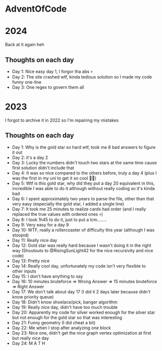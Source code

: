 # AdventOfCode

# 2024

Back at it again heh

## Thoughts on each day
  - Day 1: Nice easy day 1, I forgor tha abs 💀
  - Day 2: The site crashed wtf, kinda tedious solution so I made my code funny one-line
  - Day 3: One regex to govern them all
# 2023

I forgot to archive it in 2022 so I'm repairing my mistakes

## Thoughts on each day
  - Day 1: Why is the gold star so hard wtf, took me 8 bad answers to figure it out
  - Day 2: it's a day 2
  - Day 3: Lucky the numbers didn't touch two stars at the same time cause first solution didn't include that
  - Day 4: It was so nice compared to the others before, truly a day 4 (plus I was the first in my uni to get it so cool 🕺🕺)
  - Day 5: Wtf is this gold star, why did they put a day 20 equivalent in this, incredible I was able to do it although without really coding so it's kinda bad
  - Day 6: I spent approximately two years to parse the file, other than that very easy (especially the gold star, I added a single line)
  - Day 7: It took me 25 minutes to realize cards had order (and I really replaced the true values with ordered ones 💀)
  - Day 8: I took 1h45 to do it, just to put a lcm........
  - Day 9: Very easy for a day 9
  - Day 10: WTF, really a rollercoaster of difficulty this year (although I was stoopid)
  - Day 11: Really nice day
  - Day 12: Gold star was really hard because I wasn't doing it in the right way (Shoutouts to @RisingSunLight42 for the nice recursivity and nice code)
  - Day 13: Pretty nice
  - Day 14: Really cool day, unfortunately my code isn't very flexible to other inputs
  - Day 15: I don't have anything to say
  - Day 16: 10 minutes bruteforce => Wrong Answer => 15 minutes bruteforce => Right Answer
  - Day 17: We don't talk about day 17 (I did it 2 days later because didn't know priority queue)
  - Day 18: Didn't know shoelace/pick, banger algorithm
  - Day 19: Really nice day, didn't have too much trouble
  - Day 20: Apparently my code for silver worked enough for the silver star but not enough for the gold star so that was interesting
  - Day 21: Funny geometry (I did cheat a bit)
  - Day 22: Me when I stop after analyzing one block
  - Day 23: Nice one, didn't get the nice graph vertex optimization at first but really nice day
  - Day 24: M A T H